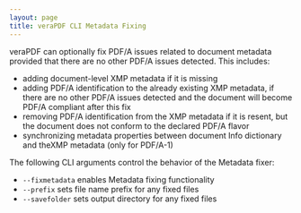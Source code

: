 ```yaml
---
layout: page
title: veraPDF CLI Metadata Fixing
---
```


veraPDF can optionally fix PDF/A issues related to document metadata provided that there are no other PDF/A issues detected. This includes:
- adding document-level XMP metadata if it is missing
- adding PDF/A identification to the already existing XMP metadata, if there are no other PDF/A issues detected and the document will become PDF/A compliant after this fix
- removing PDF/A identification from the XMP metadata if it is resent, but the document does not conform to the declared PDF/A flavor
- synchronizing metadata properties between document Info dictionary and theXMP metadata (only for PDF/A-1)

The following CLI arguments control the behavior of the Metadata fixer:
- `--fixmetadata` enables Metadata fixing functionality
- `--prefix` sets file name prefix for any fixed files
- `--savefolder` sets output directory for any fixed files

